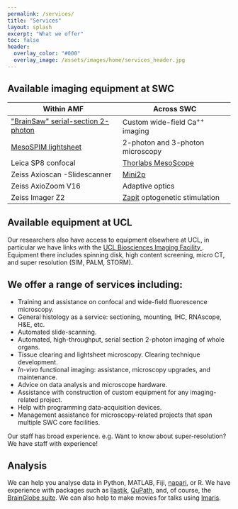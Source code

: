 ```yaml
---
permalink: /services/
title: "Services"
layout: splash
excerpt: "What we offer"
toc: false
header:
  overlay_color: "#000"
  overlay_image: /assets/images/home/services_header.jpg
---
```



## Available imaging equipment at SWC

| Within AMF | Across SWC|
| -------- | ------- |
| ["BrainSaw" serial-section 2-photon](https://bakingtray.mouse.vision) | Custom wide-field Ca<sup>++</sup> imaging |
| [MesoSPIM lightsheet](https://mesospim.org) | 2-photon and 3-photon microscopy |
| Leica SP8 confocal | [Thorlabs MesoScope](https://www.thorlabs.com/newgrouppage9.cfm?objectgroup_id=10646) |
| Zeiss Axioscan -Slidescanner | [Mini2p](https://www.ntnu.edu/kavli/mini2p) |
| Zeiss AxioZoom V16 | Adaptive optics |
| Zeiss Imager Z2 | [Zapit](https://zapit.gitbook.io/user-guide/) optogenetic stimulation |



## Available equipment at UCL
Our researchers also have access to equipment elsewhere at UCL, in particular we have links with the [UCL Biosciences Imaging Facility
](https://www.ucl.ac.uk/biosciences/research/research-facilities/ucl-biosciences-imaging-facility). 
Equipment there includes spinning disk, high content screening, micro CT, and super resolution (SIM, PALM, STORM).


## We offer a range of services including:
* Training and assistance on confocal and wide-field fluorescence microscopy.
* General histology as a service: sectioning, mounting, IHC, RNAscope, H&E, etc.
* Automated slide-scanning.
* Automated, high-throughput, serial section 2-photon imaging of whole organs.
* Tissue clearing and lightsheet microscopy. Clearing technique development. 
* _In-vivo_ functional imaging: assistance, microscopy upgrades, and maintenance.
* Advice on data analysis and microscope hardware.
* Assistance with construction of custom equipment for any imaging-related project.
* Help with programming data-acquisition devices. 
* Management assistance for microscopy-related projects that span multiple SWC core facilities.

Our staff has broad experience. e.g. Want to know about super-resolution? We have staff with experience!



## Analysis
We can help you analyse data in Python, MATLAB, Fiji, [napari](https://napari.org/stable/), or R.
We have experience with packages such as [Ilastik](https://www.ilastik.org/), [QuPath](https://qupath.github.io/), and, of course, the [BrainGlobe suite](brainglobe.info). 
We can also help to make movies for talks using [Imaris](https://imaris.oxinst.com). 


